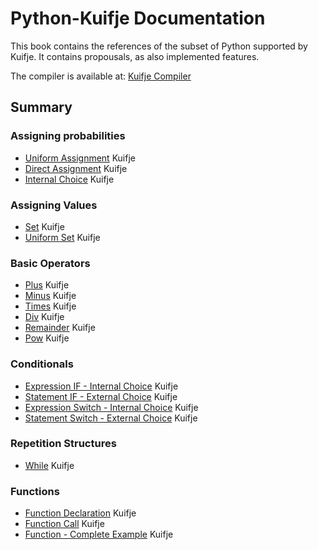# Python-Kuifje Documentation

This book contains the references of the subset of Python supported by Kuifje.
It contains propousals, as also implemented features.

The compiler is available at:
[Kuifje Compiler](https://github.com/gleisonsdm/kuifje-compiler)

## Summary

### Assigning probabilities

- [Uniform Assignment](https://github.com/gleisonsdm/Kuifje-Documentation/blob/main/Chapter%2001/Uniform%20Assingment.md) Kuifje
- [Direct Assignment](https://github.com/gleisonsdm/Kuifje-Documentation/blob/main/Chapter%2001/Direct%20Assignment.md) Kuifje
- [Internal Choice](https://github.com/gleisonsdm/Kuifje-Documentation/blob/main/Chapter%2001/Internal%20Choice.md) Kuifje

### Assigning Values
- [Set](https://github.com/gleisonsdm/Kuifje-Documentation/blob/main/Chapter%2002/Set.md) Kuifje
- [Uniform Set](https://github.com/gleisonsdm/Kuifje-Documentation/blob/main/Chapter%2002/Uniform%20Set.md) Kuifje

### Basic Operators
- [Plus](https://github.com/gleisonsdm/Kuifje-Documentation/blob/main/Chapter%2003/Plus.md) Kuifje
- [Minus](https://github.com/gleisonsdm/Kuifje-Documentation/blob/main/Chapter%2003/Minus.md) Kuifje
- [Times](https://github.com/gleisonsdm/Kuifje-Documentation/blob/main/Chapter%2003/Times.md) Kuifje
- [Div](https://github.com/gleisonsdm/Kuifje-Documentation/blob/main/Chapter%2003/Div.md) Kuifje
- [Remainder](https://github.com/gleisonsdm/Kuifje-Documentation/blob/main/Chapter%2003/Remainder.md) Kuifje
- [Pow](https://github.com/gleisonsdm/Kuifje-Documentation/blob/main/Chapter%2003/Pow.md) Kuifje

### Conditionals
- [Expression IF - Internal Choice](https://github.com/gleisonsdm/Kuifje-Documentation/blob/main/Chapter%2004/Expression%20IF.md) Kuifje
- [Statement IF - External Choice](https://github.com/gleisonsdm/Kuifje-Documentation/blob/main/Chapter%2004/Statement%20IF.md) Kuifje
- [Expression Switch - Internal Choice](https://github.com/gleisonsdm/Kuifje-Documentation/blob/main/Chapter%2004/Expression%20Switch.md) Kuifje
- [Statement Switch - External Choice](https://github.com/gleisonsdm/Kuifje-Documentation/blob/main/Chapter%2004/Statement%20Switch.md) Kuifje

### Repetition Structures
- [While](https://github.com/gleisonsdm/Kuifje-Documentation/blob/main/Chapter%2005/While.md) Kuifje

### Functions
- [Function Declaration](https://github.com/gleisonsdm/Kuifje-Documentation/blob/main/Chapter%2006/Function%20Declaration.md) Kuifje
- [Function Call](https://github.com/gleisonsdm/Kuifje-Documentation/blob/main/Chapter%2006/Function%20Call.md) Kuifje
- [Function - Complete Example](https://github.com/gleisonsdm/Kuifje-Documentation/blob/main/Chapter%2006/Function%20Complete.md) Kuifje
